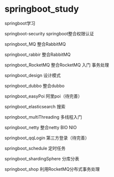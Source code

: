 # springboot_study
springboot学习

springboot-security springboot整合权限认证

springboot_MQ    整合RabbitMQ

springboot_rabbir   整合RabbitMQ

springboot_RocketMQ  整合RocketMQ 入门 事务处理

springboot_design   设计模式

springboot_dubbo  整合dubbo

springboot_easyPoi  阿里poi（待完善）

springboot_elasticsearch  搜索

springboot_multiThreading  多线程入门

springboot_netty   整合netty BIO NIO

springboot_qqLogin  第三方登录（待完善）

springboot_schedule 定时任务

springboot_shardingSphere  分库分表

springboot_shop  利用RocketMQ分布式事务处理 
